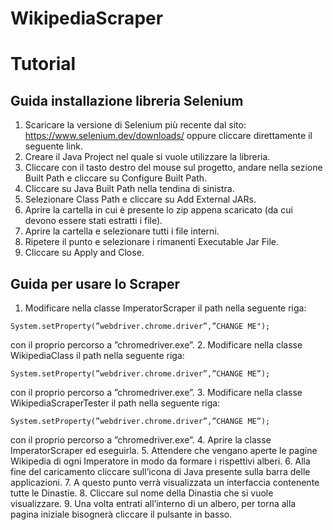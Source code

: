 # WikipediaScraper





# Tutorial
## Guida installazione libreria Selenium
1. Scaricare la versione di Selenium più recente dal sito: https://www.selenium.dev/downloads/
oppure cliccare direttamente il seguente link.
2. Creare il Java Project nel quale si vuole utilizzare la libreria.
3. Cliccare con il tasto destro del mouse sul progetto, andare nella sezione Built Path e cliccare su Configure Built Path.
4. Cliccare su Java Built Path nella tendina di sinistra.
5. Selezionare Class Path e cliccare su Add External JARs.
6. Aprire la cartella in cui è presente lo zip appena scaricato (da cui devono essere stati estratti i file).
7. Aprire la cartella e selezionare tutti i file interni.
8. Ripetere il punto e selezionare i rimanenti Executable Jar File.
9. Cliccare su Apply and Close.
## Guida per usare lo Scraper
1. Modificare nella classe ImperatorScraper il path nella seguente riga:
  ```
  System.setProperty(”webdriver.chrome.driver”,”CHANGE ME");
  ```
  con il proprio percorso a ”chromedriver.exe”.
2. Modificare nella classe WikipediaClass il path nella seguente riga:
  ```
  System.setProperty(”webdriver.chrome.driver”,”CHANGE ME”);
  ```
  con il proprio percorso a ”chromedriver.exe”.
3. Modificare nella classe WikipediaScraperTester il path nella seguente riga:
  ```
  System.setProperty(”webdriver.chrome.driver”,”CHANGE ME”);
  ```
  con il proprio percorso a ”chromedriver.exe”.
4. Aprire la classe ImperatorScraper ed eseguirla.
5. Attendere che vengano aperte le pagine Wikipedia di ogni Imperatore in modo da formare i rispettivi alberi.
6. Alla fine del caricamento cliccare sull’icona di Java presente sulla barra delle applicazioni.
7. A questo punto verrà visualizzata un interfaccia contenente tutte le Dinastie.
8. Cliccare sul nome della Dinastia che si vuole visualizzare.
9. Una volta entrati all’interno di un albero, per torna alla pagina iniziale bisognerà cliccare il pulsante in basso.
